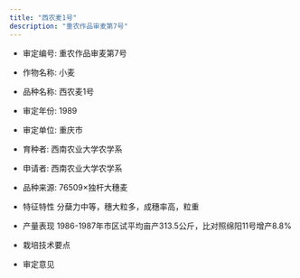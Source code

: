 ```yaml
---
title: "西农麦1号"
description: "重农作品审麦第7号"
---
```

* 审定编号:  重农作品审麦第7号

*  作物名称:  小麦

*  品种名称:  西农麦1号

*  审定年份:  1989

*  审定单位:  重庆市

* 育种者:  西南农业大学农学系

*  申请者:  西南农业大学农学系

*  品种来源:  76509×独杆大穗麦

*  特征特性
分蘖力中等，穗大粒多，成穗率高，粒重

*  产量表现
1986-1987年市区试平均亩产313.5公斤，比对照绵阳11号增产8.8%

*  栽培技术要点


*  审定意见

